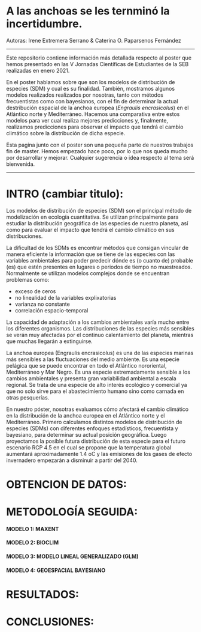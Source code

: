 # A las anchoas se les ternminó la incertidumbre.

Autoras: Irene Extremera Serrano & Caterina O. Paparsenos Fernández

***
Este repositorio contiene información más detallada respecto al poster que hemos presentado en las V Jornadas Científicas de Estudiantes de la SEB realizadas en enero 2021.

En el poster hablamos sobre que son los modelos de distribución de especies (SDM) y cual es su finalidad. También, mostramos algunos modelos realizados realizados por nosotras, tanto con métodos frecuentistas como con bayesianos, con el fin de determinar la actual destribución espacial de la anchoa europea (_Engraulis encrasicolus_) en el Atlántico norte y Mediterráneo. Hacemos una comparativa entre estos modelos para ver cual realiza mejores predicciones y, finalmente, realizamos predicciones para observar el impacto que tendrá el cambio climático sobre la distribución de dicha especie.

Esta pagina junto con el poster son una pequeña parte de nuestros trabajos fin de master. Hemos empezado hace poco, por lo que nos queda mucho por desarrollar y mejorar. Cualquier sugerencia o idea respecto al tema será bienvenida.
***


# INTRO (cambiar titulo):

Los modelos de distribución de especies (SDM) son el principal método de modelización en ecología cuantitativa. Se utilizan principalmente para estudiar la distribución geográfica de las especies de nuestro planeta, así como para evaluar el impacto que tendrá el cambio climático en sus distribuciones.

La dificultad de los SDMs es encontrar métodos que consigan vincular de manera eficiente la información que se tiene de las especies con las variables ambientales para poder  predecir dónde es (o cuanto de) probable (es) que estén presentes en lugares o periodos de tiempo no muestreados. Normalmente se utilizan modelos complejos donde se encuentran problemas como:
- exceso de ceros
- no linealidad de la variables explixatorias
- varianza no constante
- correlación espacio-temporal 

La capacidad de adaptación a los cambios ambientales varía mucho entre los diferentes organismos. Las distribuciones de las especies más sensibles se verán muy afectadas por el continuo calentamiento del planeta, mientras que muchas llegarán a extinguirse.

La anchoa europea (Engraulis encrasicolus) es una de las especies marinas más sensibles a las fluctuaciones del medio ambiente. Es una especie pelágica que se puede encontrar en todo el Atlántico nororiental, Mediterráneo y Mar Negro. Es una especie extremadamente sensible a los cambios ambientales y presenta gran variabilidad ambiental a escala regional. Se trata de una especie de alto interés ecológico y comercial ya que no solo sirve para el abastecimiento humano sino como carnada en otras pesquerías. 

En nuestro póster, nosotras evaluamos cómo afectará el cambio climático en la distribución de la anchoa europea en el Atlántico norte y el Mediterráneo. Primero calculamos distintos modelos de distribución de especies (SDMs) con diferentes enfoques estadísticos, frecuentista y bayesiano, para determinar su actual posición geográfica. Luego proyectamos la posible futura distribución de esta especie para el futuro escenario RCP 4.5 en el cual se propone que la temperatura global aumentará aproximadamente 1.4 oC y las emisiones de los gases de efecto invernadero empezarán a disminuir a partir del 2040.

# OBTENCION DE DATOS:


# METODOLOGÍA SEGUIDA:

#### MODELO 1: MAXENT


#### MODELO 2: BIOCLIM


#### MODELO 3: MODELO LINEAL GENERALIZADO (GLM)


#### MODELO 4: GEOESPACIAL BAYESIANO


# RESULTADOS:

# CONCLUSIONES:



